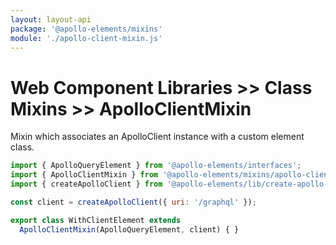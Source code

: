```yaml
---
layout: layout-api
package: '@apollo-elements/mixins'
module: './apollo-client-mixin.js'
---
```


# Web Component Libraries >> Class Mixins >> ApolloClientMixin

Mixin which associates an ApolloClient instance with a custom element class.

```js
import { ApolloQueryElement } from '@apollo-elements/interfaces';
import { ApolloClientMixin } from '@apollo-elements/mixins/apollo-client-mixin';
import { createApolloClient } from '@apollo-elements/lib/create-apollo-client';

const client = createApolloClient({ uri: '/graphql' });

export class WithClientElement extends
  ApolloClientMixin(ApolloQueryElement, client) { }
```
